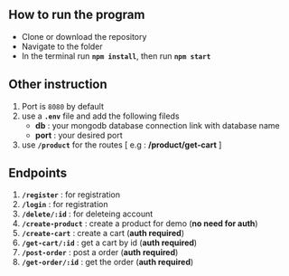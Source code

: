 ## How to run the program
- Clone or download the repository
- Navigate to the folder
- In the terminal run **`npm install`**, then run **`npm start`**

## Other instruction
1. Port is `8080` by default
2. use a **`.env`** file and add the following fileds
    - **db** : your mongodb database connection link with database name
    - **port** : your desired port
3. use **`/product`** for the routes [ e.g : **/product/get-cart** ]

## Endpoints
1. **`/register`** : for registration
2. **`/login`** : for registration
2. **`/delete/:id`** : for deleteing account
3. **`/create-product`** : create a product for demo (**no need for auth**)
4. **`/create-cart`** : create a cart (**auth required**)
5. **`/get-cart/:id`** : get a cart by id (**auth required**)
6. **`/post-order`** : post a order (**auth required**)
7. **`/get-order/:id`** : get the order (**auth required**)
